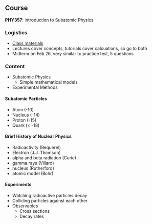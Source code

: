 ## Course
**PHY357**: Introduction to Subatomic Physics

### Logistics
- [Class materials](https://www.physics.utoronto.ca/~zqhong/courses/PHY357/)
- Lectures cover concepts, tutorials cover calcuations, so go to both
- Midterm on Feb 26, very similar to practice test, 5 questions

### Content
- Subatomic Physics
    - Simple mathematical models
- Experimental Methods

#### Subatomic Particles
- Atom (-10)
- Nucleus (-14)
- Proton (-15)
- Quark (< -18)

#### Brief History of Nuclear Physics
- Radioactivity (Bequerel)
- Electron (J.J. Thomson)
- alpha and beta radiation (Curie)
- gamma rays (Villard)
- nucleus (Rutherford)
- atomic model (Bohr)

#### Experiments
- Watching radioactive particles decay
- Colliding particles against each other
- Observables
    - Cross sections
    - Decay rates
